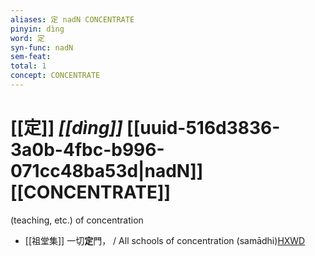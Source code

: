 ```yaml
---
aliases: 定 nadN CONCENTRATE
pinyin: dìng
word: 定
syn-func: nadN
sem-feat: 
total: 1
concept: CONCENTRATE 
---
```

# [[定]] *[[dìng]]*  [[uuid-516d3836-3a0b-4fbc-b996-071cc48ba53d|nadN]] [[CONCENTRATE]]
(teaching, etc.) of concentration
 - [[祖堂集]] 一切**定**門， / All schools of concentration (samādhi)[HXWD](https://hxwd.org/textview.html?location=KR6q0002_Yan_003-1102a.43)